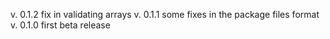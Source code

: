 v. 0.1.2    fix in validating arrays
v. 0.1.1    some fixes in the package files format
v. 0.1.0    first beta release
